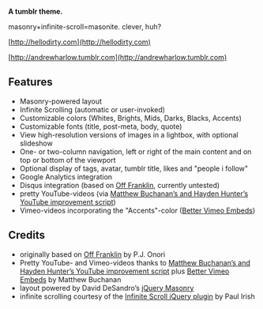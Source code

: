 **A tumblr theme.**

masonry+infinite-scroll=masonite. clever, huh?

[http://hellodirty.com](http://hellodirty.com)

[http://andrewharlow.tumblr.com](http://andrewharlow.tumblr.com)

Features
--------

*  Masonry-powered layout
*  Infinite Scrolling (automatic or user-invoked)
*  Customizable colors (Whites, Brights, Mids, Darks, Blacks, Accents)
*  Customizable fonts (title, post-meta, body, quote)
*  View high-resolution versions of images in a lightbox, with optional slideshow
*  One- or two-column navigation, left or right of the main content and on top or bottom of the viewport
*  Optional display of tags, avatar, tumblr title, likes and "people i follow"
*  Google Analytics integration
*  Disqus integration (based on [Off Franklin](http://somerandomdude.com/projects/off-franklin-tumblr-theme/), currently untested)
*  pretty YouTube-videos (via [Matthew Buchanan’s and Hayden Hunter’s YouTube improvement script](http://matthewbuchanan.name/post/451892574/widescreen-youtube-embeds))
*  Vimeo-videos incorporating the "Accents"-color ([Better Vimeo Embeds](http://mattbu.ch/tumblr/vimeo-embeds/))

Credits
-------

*  originally based on [Off Franklin](http://somerandomdude.com/projects/off-franklin-tumblr-theme/) by P.J. Onori
*  Pretty YouTube- and Vimeo-videos thanks to [Matthew Buchanan’s and Hayden Hunter’s YouTube improvement script](http://matthewbuchanan.name/post/451892574/widescreen-youtube-embeds) plus [Better Vimeo Embeds](http://mattbu.ch/tumblr/vimeo-embeds/) by Matthew Buchanan
*  layout powered by David DeSandro’s [jQuery Masonry](http://desandro.com/resources/jquery-masonry/) 
*  infinite scrolling courtesy of the [Infinite Scroll jQuery plugin](http://www.infinite-scroll.com) by Paul Irish